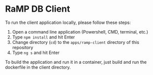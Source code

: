 # RaMP DB Client

To run the client application locally, please follow these steps:

1. Open a command line application (Powershell, CMD, terminal, etc.)
2. Type `npm install` and hit Enter
3. Change directory (`cd`) to the `apps/ramp-client` directory of this repository
4. Type `ng s` and hit Enter

To build the application and run it in a container, just build and run the dockerfile in the client directory.
